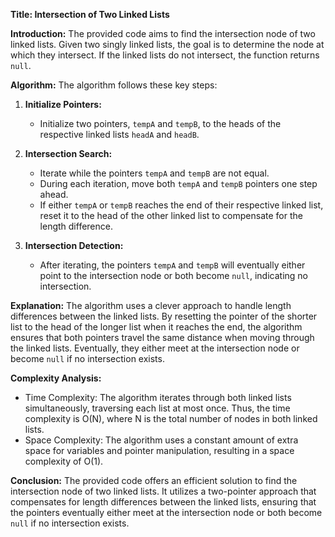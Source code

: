 **Title: Intersection of Two Linked Lists**

**Introduction:**
The provided code aims to find the intersection node of two linked lists. Given two singly linked lists, the goal is to determine the node at which they intersect. If the linked lists do not intersect, the function returns `null`.

**Algorithm:**
The algorithm follows these key steps:

1. **Initialize Pointers:**
   - Initialize two pointers, `tempA` and `tempB`, to the heads of the respective linked lists `headA` and `headB`.

2. **Intersection Search:**
   - Iterate while the pointers `tempA` and `tempB` are not equal.
   - During each iteration, move both `tempA` and `tempB` pointers one step ahead.
   - If either `tempA` or `tempB` reaches the end of their respective linked list, reset it to the head of the other linked list to compensate for the length difference.

3. **Intersection Detection:**
   - After iterating, the pointers `tempA` and `tempB` will eventually either point to the intersection node or both become `null`, indicating no intersection.

**Explanation:**
The algorithm uses a clever approach to handle length differences between the linked lists. By resetting the pointer of the shorter list to the head of the longer list when it reaches the end, the algorithm ensures that both pointers travel the same distance when moving through the linked lists. Eventually, they either meet at the intersection node or become `null` if no intersection exists.

**Complexity Analysis:**
- Time Complexity: The algorithm iterates through both linked lists simultaneously, traversing each list at most once. Thus, the time complexity is O(N), where N is the total number of nodes in both linked lists.
- Space Complexity: The algorithm uses a constant amount of extra space for variables and pointer manipulation, resulting in a space complexity of O(1).

**Conclusion:**
The provided code offers an efficient solution to find the intersection node of two linked lists. It utilizes a two-pointer approach that compensates for length differences between the linked lists, ensuring that the pointers eventually either meet at the intersection node or both become `null` if no intersection exists.